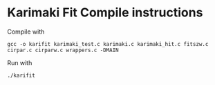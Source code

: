# Karimaki Fit Compile instructions

Compile with

```gcc -o karifit karimaki_test.c karimaki.c karimaki_hit.c fitszw.c cirpar.c cirparw.c wrappers.c -DMAIN```

Run with

```./karifit```
